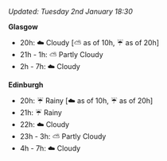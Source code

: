 *Updated: Tuesday 2nd January 18:30*

**Glasgow**

* 20h: :cloud: Cloudy [:partly_sunny: as of 10h, :umbrella: as of 20h]
* 21h - 1h: :partly_sunny: Partly Cloudy
* 2h - 7h: :cloud: Cloudy

**Edinburgh**

* 20h: :umbrella: Rainy [:cloud: as of 10h, :umbrella: as of 20h]
* 21h: :umbrella: Rainy
* 22h: :cloud: Cloudy
* 23h - 3h: :partly_sunny: Partly Cloudy
* 4h - 7h: :cloud: Cloudy
